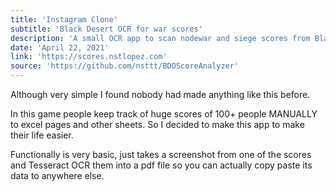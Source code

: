 ```yaml
---
title: 'Instagram Clone'
subtitle: 'Black Desert OCR for war scores'
description: 'A small OCR app to scan nodewar and siege scores from Black Desert Online and transpile them to pdf for easy access and tracking. Made with Tesseract.js'
date: 'April 22, 2021'
link: 'https://scores.nstlopez.com'
source: 'https://github.com/nsttt/BDOScoreAnalyzer'
---
```


Although very simple I found nobody had made anything like this before.

In this game people keep track of huge scores of 100+ people MANUALLY to excel pages and other sheets. So I decided to make this app to make their life easier.

Functionally is very basic, just takes a screenshot from one of the scores and Tesseract OCR them into a pdf file so you can actually copy paste its data to anywhere else.
